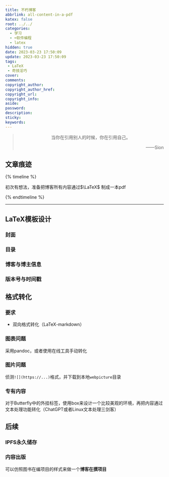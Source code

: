 ```yaml
---
title: 不朽博客
abbrlink: all-content-in-a-pdf
katex: false
root: ../../
categories:
  - 学习
  - ⌨️软件编程
  - latex
hidden: true
date: 2023-03-23 17:50:09
update: 2023-03-23 17:50:09
tags:
 - LaTeX
 - 奇技淫巧
cover:
comments:
copyright_author:
copyright_author_href:
copyright_url:
copyright_info:
aside:
password:
description:
sticky:
keywords:
---
```


> <center>当你在引用别人的时候，你在引用自己。</center>
> <p align="right">——Sion</p>
## 文章痕迹
{% timeline %}
<!-- timeline 2023-03-23-->
初次有想法，准备把博客所有内容通过$\LaTeX$ 制成一本pdf
<!-- endtimeline -->
{% endtimeline %}

-----


## LaTeX模板设计
### 封面

### 目录

### 博客与博主信息

### 版本号与时间戳

## 格式转化
### 要求
* 双向格式转化（LaTeX-markdown）

### 图表问题
采用pandoc，或者使用在线工具手动转化
### 图片问题
侦测`![](https://...)`格式，并下载到本地`webpicture`目录
### 专有内容
对于Butterfly中的外挂标签，使用box来设计一个比较美观的环境，再把内容通过文本处理功能转化（ChatGPT或者Linux文本处理三剑客）

## 后续
### IPFS永久储存

### 内容出版
可以仿照图书在编项目的样式来做一个**博客在撰项目**
